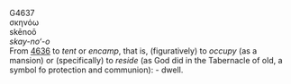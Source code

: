 <body>
  <p>G4637<br>  σκηνόω  <br> skēnoō  <br><i>skay-no‘-o </i><br>From <a href="g4636.htm">4636</a>  to <i>tent</i> or <i>encamp</i>, that is, (figuratively) to <i>occupy</i> (as a mansion) or (specifically) to <i>reside</i> (as God did in the Tabernacle of old, a symbol fo protection and communion): - dwell.<br></p>
 </body>